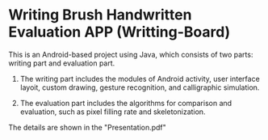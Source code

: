 # Writing Brush Handwritten Evaluation APP (Writting-Board)

This is an Android-based project using Java, which consists of two parts: writing part and evaluation part.

1. The writing part includes the modules of Android activity, user interface layoit, custom drawing, gesture recognition, and calligraphic simulation.

2. The evaluation part includes the algorithms for comparison and evaluation, such as pixel filling rate and skeletonization.

The details are shown in the "Presentation.pdf"
